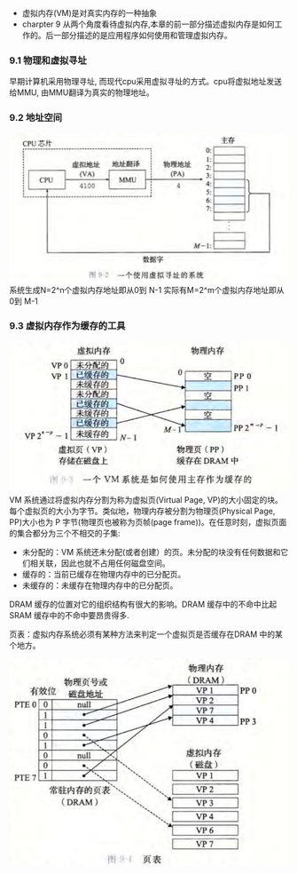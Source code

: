 * 虚拟内存(VM)是对真实内存的一种抽象
* charpter 9 从两个角度看待虚拟内存,本章的前一部分描述虚拟内存是如何工作的。后一部分描述的是应用程序如何使用和管理虚拟内存。

### 9.1 物理和虚拟寻址
早期计算机采用物理寻址, 而现代cpu采用虚拟寻址的方式。cpu将虚拟地址发送给MMU, 由MMU翻译为真实的物理地址。

### 9.2 地址空间
![9.1](9.1.png)
系统生成N=2^n个虚拟内存地址即从0到 N-1
实际有M=2^m个虚拟内存地址即从0到 M-1


### 9.3 虚拟内存作为缓存的工具
![9.2](9.2.png)
VM 系统通过将虚拟内存分割为称为虚拟页(Virtual Page, VP)的大小固定的块。每个虚拟页的大小为字节。类似地，物理内存被分割为物理页(Physical Page, PP)大小也为 P 字节(物理页也被称为页帧(page frame))。在任意时刻，虚拟页面的集合都分为三个不相交的子集: 
* 未分配的：VM 系统还未分配(或者创建）的页。未分配的块没有任何数据和它们相关联，因此也就不占用任何磁盘空间。
* 缓存的：当前已缓存在物理内存中的已分配页。
* 未缓存的：未缓存在物理内存中的已分配页。

DRAM 缓存的位置对它的组织结构有很大的影响。DRAM 缓存中的不命中比起 SRAM 缓存中的不命中要昂贵得多.

页表：虚拟内存系统必须有某种方法来判定一个虚拟页是否缓存在DRAM 中的某个地方。

![页表的组织方式](9.3.png)
